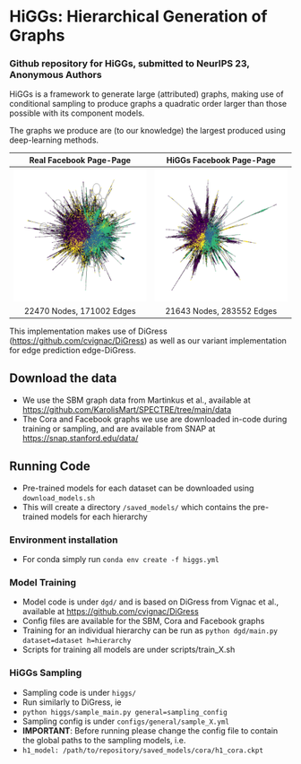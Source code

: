 # HiGGs: Hierarchical Generation of Graphs
### Github repository for HiGGs, submitted to NeurIPS 23, Anonymous Authors

HiGGs is a framework to generate large (attributed) graphs, making use of conditional sampling to produce graphs a quadratic order larger than those possible with its component models.

The graphs we produce are (to our knowledge) the largest produced using deep-learning methods.

Real Facebook Page-Page            |  HiGGs Facebook Page-Page
:-------------------------:|:-------------------------:
![](https://github.com/higgs-neurips-23/HiGGs/blob/main/figures/Real_fb.png)  |  ![](https://github.com/higgs-neurips-23/HiGGs/blob/main/figures/HiGGs_fb.png)
 22470 Nodes, 171002 Edges  |  21643 Nodes, 283552 Edges  

This implementation makes use of DiGress (https://github.com/cvignac/DiGress) as well as our variant implementation for edge prediction edge-DiGress.

## Download the data
  - We use the SBM graph data from Martinkus et al., available at https://github.com/KarolisMart/SPECTRE/tree/main/data
  - The Cora and Facebook graphs we use are downloaded in-code during training or sampling, and are available from SNAP at https://snap.stanford.edu/data/

## Running Code
 - Pre-trained models for each dataset can be downloaded using `download_models.sh`
 - This will create a directory `/saved_models/` which contains the pre-trained models for each hierarchy

### Environment installation
 - For conda simply run `conda env create -f higgs.yml`

### Model Training
  - Model code is under `dgd/` and is based on DiGress from Vignac et al., available at https://github.com/cvignac/DiGress
  - Config files are available for the SBM, Cora and Facebook graphs
  - Training for an individual hierarchy can be run as `python dgd/main.py dataset=dataset h=hierarchy`
  - Scripts for training all models are under scripts/train_X.sh

### HiGGs Sampling
   - Sampling code is under `higgs/`
   - Run similarly to DiGress, ie
   - `python higgs/sample_main.py general=sampling_config`
   - Sampling config is under `configs/general/sample_X.yml`
   - **IMPORTANT**: Before running please change the config file to contain the global paths to the sampling models, i.e.
   - `h1_model: /path/to/repository/saved_models/cora/h1_cora.ckpt`
